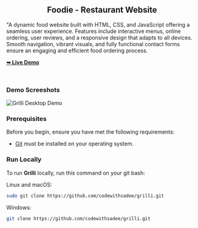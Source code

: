 <div>
  <h2 align="center">Foodie - Restaurant Website</h2>
"A dynamic food website built with HTML, CSS, and JavaScript offering a seamless user experience. Features include interactive menus, online ordering, user reviews, and a responsive design that adapts to all devices. Smooth navigation, vibrant visuals, and fully functional contact forms ensure an engaging and efficient food ordering process.


  <a href="https://github.com/SnehalPardeshi/Foodie"><strong>➥ Live Demo</strong></a>

</div>

<br />

### Demo Screeshots

![Grilli Desktop Demo](./readme-images/desktop.png "Desktop Demo")

### Prerequisites

Before you begin, ensure you have met the following requirements:

* [Git](https://git-scm.com/downloads "Download Git") must be installed on your operating system.

### Run Locally

To run **Grilli** locally, run this command on your git bash:

Linux and macOS:

```bash
sudo git clone https://github.com/codewithsadee/grilli.git
```

Windows:

```bash
git clone https://github.com/codewithsadee/grilli.git
```


